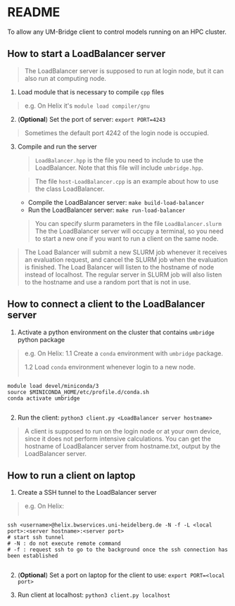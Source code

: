 # README

To allow any UM-Bridge client to control models running on an HPC cluster.

## How to start a LoadBalancer server

>The LoadBalancer server is supposed to run at login node, but it can also run at computing node.

1. Load module that is necessary to compile `cpp` files
> e.g. On Helix it's `module load compiler/gnu`

2. (**Optional**) Set the port of server: `export PORT=4243`
> Sometimes the default port 4242 of the login node is occupied.

3. Compile and run the server
    > `LoadBalancer.hpp` is the file you need to include to use the LoadBalancer. Note that this file will include `umbridge.hpp`.

    > The file `host-LoadBalancer.cpp` is an example about how to use the class LoadBalancer.

    - Compile the LoadBalancer server: `make build-load-balancer`
    - Run the LoadBalancer server: `make run-load-balancer`

    > You can specify slurm parameters in the file `LoadBalancer.slurm`
    > The the LoadBalancer server will occupy a terminal, so you need to start a new one if you want to run a client on the same node.

> The Load Balancer will submit a new SLURM job whenever it receives an evaluation request, and cancel the SLURM job when the evaluation is finished.
> The Load Balancer will listen to the hostname of node instead of localhost.
> The regular server in SLURM job will also listen to the hostname and use a random port that is not in use.

## How to connect a client to the LoadBalancer server

1. Activate a python environment on the cluster that contains `umbridge` python package
>e.g. On Helix:
>1.1 Create a `conda` environment with `umbridge` package.
>
>1.2 Load `conda` environment whenever login to a new node.
>```
    module load devel/miniconda/3
    source $MINICONDA_HOME/etc/profile.d/conda.sh
    conda activate umbridge
>```

2. Run the client: `python3 client.py <LoadBalancer server hostname>`
> A client is supposed to run on the login node or at your own device, since it does not perform intensive calculations.
> You can get the hostname of LoadBalancer server from hostname.txt, output by the LoadBalancer server.

## How to run a client on laptop

1. Create a SSH tunnel to the LoadBalancer server
>e.g. On Helix:
>
>```
    ssh <username>@helix.bwservices.uni-heidelberg.de -N -f -L <local port>:<server hostname>:<server port>
    # start ssh tunnel
    # -N : do not execute remote command
    # -f : request ssh to go to the background once the ssh connection has been established
>```

2. (**Optional**) Set a port on laptop for the client to use: `export PORT=<local port>`

3. Run client at localhost: `python3 client.py localhost`


